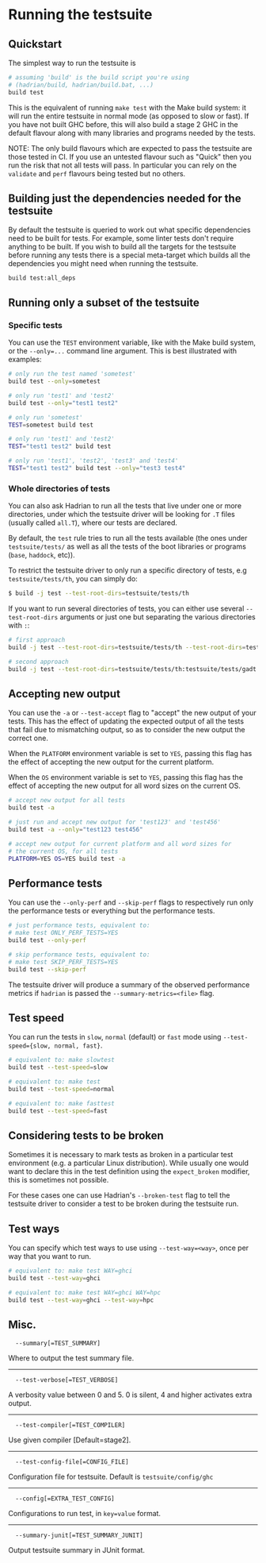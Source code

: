 # Running the testsuite

## Quickstart

The simplest way to run the testsuite is

``` sh
# assuming 'build' is the build script you're using
# (hadrian/build, hadrian/build.bat, ...)
build test
```

This is the equivalent of running `make test` with the
Make build system: it will run the entire testsuite in
normal mode (as opposed to slow or fast). If you have not
built GHC before, this will also build a stage 2 GHC in
the default flavour along with many libraries and programs
needed by the tests.

NOTE: The only build flavours which are expected to pass the testsuite are those
tested in CI. If you use an untested flavour such as "Quick" then you run the
risk that not all tests will pass. In particular you can rely on the `validate`
and `perf` flavours being tested but no others.

## Building just the dependencies needed for the testsuite

By default the testsuite is queried to work out what specific dependencies need to
be built for tests. For example, some linter tests don't require anything to be built.
If you wish to build all the targets for the testsuite before running any tests there is
a special meta-target which builds all the dependencies you might need when running the testsuite.

```
build test:all_deps
```



## Running only a subset of the testsuite

### Specific tests

You can use the `TEST` environment variable, like with the
Make build system, or the `--only=...` command line argument.
This is best illustrated with examples:

``` sh
# only run the test named 'sometest'
build test --only=sometest

# only run 'test1' and 'test2'
build test --only="test1 test2"

# only run 'sometest'
TEST=sometest build test

# only run 'test1' and 'test2'
TEST="test1 test2" build test

# only run 'test1', 'test2', 'test3' and 'test4'
TEST="test1 test2" build test --only="test3 test4"
```

### Whole directories of tests

You can also ask Hadrian to run all the tests that live under one or
more directories, under which the testsuite driver will be looking for
`.T` files (usually called `all.T`), where our tests are declared.

By default, the `test` rule tries to run all the tests available (the ones
under `testsuite/tests/` as well as all the tests of the boot libraries
or programs (`base`, `haddock`, etc)).

To restrict the testsuite driver to only run a specific directory of tests,
e.g `testsuite/tests/th`, you can simply do:

``` sh
$ build -j test --test-root-dirs=testsuite/tests/th
```

If you want to run several directories of tests, you can either
use several `--test-root-dirs` arguments or just one but separating
the various directories with `:`:

``` sh
# first approach
build -j test --test-root-dirs=testsuite/tests/th --test-root-dirs=testsuite/tests/gadt

# second approach
build -j test --test-root-dirs=testsuite/tests/th:testsuite/tests/gadt
```

## Accepting new output

You can use the `-a` or `--test-accept` flag to "accept" the new
output of your tests. This has the effect of updating the expected
output of all the tests that fail due to mismatching output, so as to
consider the new output the correct one.

When the `PLATFORM` environment variable is set to `YES`, passing this flag has
the effect of accepting the new output for the current platform.

When the `OS` environment variable is set to `YES`, passing this flag has the
effect of accepting the new output for all word sizes on the current OS.

``` sh
# accept new output for all tests
build test -a

# just run and accept new output for 'test123' and 'test456'
build test -a --only="test123 test456"

# accept new output for current platform and all word sizes for
# the current OS, for all tests
PLATFORM=YES OS=YES build test -a
```

## Performance tests

You can use the `--only-perf` and `--skip-perf` flags to
respectively run only the performance tests or everything
but the performance tests.

``` sh
# just performance tests, equivalent to:
# make test ONLY_PERF_TESTS=YES
build test --only-perf

# skip performance tests, equivalent to:
# make test SKIP_PERF_TESTS=YES
build test --skip-perf
```

The testsuite driver will produce a summary of the observed performance metrics
if `hadrian` is passed the `--summary-metrics=<file>` flag.

## Test speed

You can run the tests in `slow`, `normal` (default) or `fast`
mode using `--test-speed={slow, normal, fast}`.

``` sh
# equivalent to: make slowtest
build test --test-speed=slow

# equivalent to: make test
build test --test-speed=normal

# equivalent to: make fasttest
build test --test-speed=fast
```

## Considering tests to be broken

Sometimes it is necessary to mark tests as broken in a particular test
environment (e.g. a particular Linux distribution). While usually one would
want to declare this in the test definition using the `expect_broken` modifier,
this is sometimes not possible.

For these cases one can use Hadrian's `--broken-test` flag to tell the
testsuite driver to consider a test to be broken during the testsuite run.

## Test ways

You can specify which test ways to use using `--test-way=<way>`,
once per way that you want to run.

``` sh
# equivalent to: make test WAY=ghci
build test --test-way=ghci

# equivalent to: make test WAY=ghci WAY=hpc
build test --test-way=ghci --test-way=hpc
```

## Misc.

```
  --summary[=TEST_SUMMARY]
```
Where to output the test summary file.

---

```
  --test-verbose[=TEST_VERBOSE]
```
A verbosity value between 0 and 5. 0 is silent, 4 and higher
activates extra output.

---

```
  --test-compiler[=TEST_COMPILER]
```
Use given compiler [Default=stage2].

---

```
  --test-config-file[=CONFIG_FILE]
```
Configuration file for testsuite. Default is
`testsuite/config/ghc`

---

```
  --config[=EXTRA_TEST_CONFIG]
```
Configurations to run test, in `key=value` format.

---

```
  --summary-junit[=TEST_SUMMARY_JUNIT]
```
Output testsuite summary in JUnit format.
